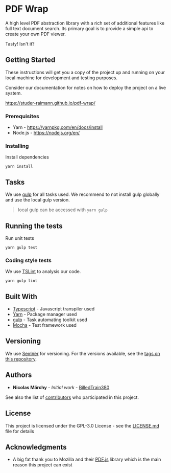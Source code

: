 # PDF Wrap

A high level PDF abstraction library with a rich set of additional features like full text document search. Its primary goal is to provide a simple api to create your own PDF viewer.

Tasty! Isn't it?

## Getting Started

These instructions will get you a copy of the project up and running on your local machine for development and testing purposes.

Consider our documentation for notes on how to deploy the project on a live system.

https://studer-raimann.github.io/pdf-wrap/


### Prerequisites

* Yarn - https://yarnpkg.com/en/docs/install
* Node.js - https://nodejs.org/en/

### Installing

Install dependencies

```
yarn install
```

## Tasks

We use [gulp](https://gulpjs.com/) for all tasks used. We recommend
to not install gulp globally and use the local gulp version.

> local gulp can be accessed with `yarn gulp`

## Running the tests

Run unit tests

```
yarn gulp test
```

### Coding style tests

We use [TSLint](https://palantir.github.io/tslint/) to analysis our code.

```
yarn gulp lint
```

## Built With

* [Typescript](https://www.typescriptlang.org/) - Javascript transpiler used
* [Yarn](https://yarnpkg.com/en/) - Package manager used
* [gulp](https://gulpjs.com/) - Task automating toolkit used
* [Mocha](https://mochajs.org/) - Test framework used

## Versioning

We use [SemVer](http://semver.org/) for versioning. For the versions available, see the [tags on this repository](https://github.com/studer-raimann/pdf-wrap/tags). 

## Authors

* **Nicolas Märchy** - *Initial work* - [BilledTrain380](https://github.com/BilledTrain380)

See also the list of [contributors](https://github.com/studer-raimann/pdf-wrap/graphs/contributors) who participated in this project.

## License

This project is licensed under the GPL-3.0 License - see the [LICENSE.md](https://github.com/studer-raimann/pdf-wrap/blob/master/LICENSE.md) file for details

## Acknowledgments

* A big fat thank you to Mozilla and their [PDF.js](https://mozilla.github.io/pdf.js/) library which is the main reason this project can exist
